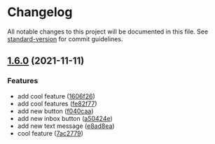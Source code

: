 # Changelog

All notable changes to this project will be documented in this file. See [standard-version](https://github.com/conventional-changelog/standard-version) for commit guidelines.

## [1.6.0](https://github.com/Lughnizaid/automatic-commit/compare/v1.5.2...v1.6.0) (2021-11-11)


### Features

* add cool feature ([1606f26](https://github.com/Lughnizaid/automatic-commit/commit/1606f26c66274fa0951d4df4a0f2e7a40e624813))
* add cool features ([fe82f77](https://github.com/Lughnizaid/automatic-commit/commit/fe82f77b8446ad098a8670d16e4bbefc6df93c88))
* add new button ([f040caa](https://github.com/Lughnizaid/automatic-commit/commit/f040caa4f2a2d27cf08aa8f2948c22e4e81a5fe6))
* add new inbox button ([a50424e](https://github.com/Lughnizaid/automatic-commit/commit/a50424eb7bd84d4d6e0aa55654f8eefaae9c178e))
* add new text message ([e8ad8ea](https://github.com/Lughnizaid/automatic-commit/commit/e8ad8eae1cca30350c306b895c2f593ffe13fcfb))
* cool feature ([7ac2779](https://github.com/Lughnizaid/automatic-commit/commit/7ac27790e6be7839c143a105c1ee888c8f29f284))
